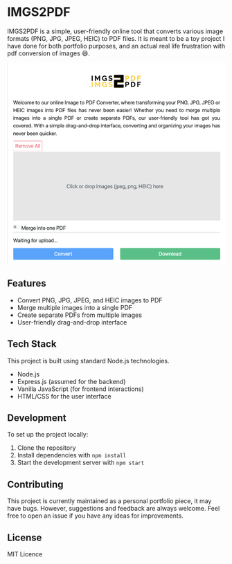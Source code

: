 # IMGS2PDF

IMGS2PDF is a simple, user-friendly online tool that converts various image formats (PNG, JPG, JPEG, HEIC) to PDF files. It is meant to be a toy project I have done for both portfolio purposes, and an actual real life frustration with pdf conversion of images 😄.

<p align="center">
  <img src="imgs/imgs2pdf.png" alt="homepage" width="700"/>
</p>


## Features

- Convert PNG, JPG, JPEG, and HEIC images to PDF
- Merge multiple images into a single PDF
- Create separate PDFs from multiple images
- User-friendly drag-and-drop interface

## Tech Stack

This project is built using standard Node.js technologies. 

- Node.js
- Express.js (assumed for the backend)
- Vanilla JavaScript (for frontend interactions)
- HTML/CSS for the user interface

## Development

To set up the project locally:

1. Clone the repository
2. Install dependencies with `npm install`
3. Start the development server with `npm start`

## Contributing

This project is currently maintained as a personal portfolio piece, it may have bugs. However, suggestions and feedback are always welcome. Feel free to open an issue if you have any ideas for improvements.

## License

MIT Licence

